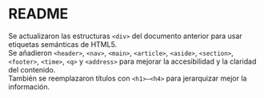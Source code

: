 # README

Se actualizaron las estructuras `<div>` del documento anterior para usar etiquetas semánticas de HTML5.  
Se añadieron `<header>`, `<nav>`, `<main>`, `<article>`, `<aside>`, `<section>`, `<footer>`, `<time>`, `<q>` y `<address>` para mejorar la accesibilidad y la claridad del contenido.  
También se reemplazaron títulos con `<h1>–<h4>` para jerarquizar mejor la información.
